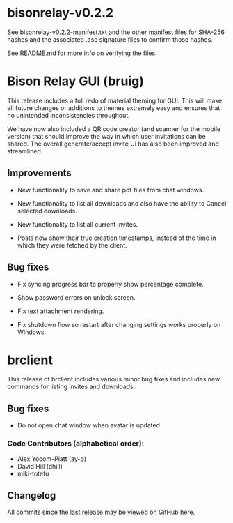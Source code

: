 # bisonrelay-v0.2.2

See bisonrelay-v0.2.2-manifest.txt and the other manifest files for SHA-256 hashes and the associated .asc signature files to confirm those hashes.

See [README.md](./README.md#verifying-binaries) for more info on verifying the files.


# Bison Relay GUI (bruig)

This release includes a full redo of material theming for GUI.  This will make 
all future changes or additions to themes extremely easy and ensures that no
unintended inconsistencies throughout.  

We have now also included a QR code creator (and scanner for the mobile version)
that should improve the way in which user invitations can be shared.  The 
overall generate/accept invite UI has also been improved and streamlined.

## Improvements

* New functionality to save and share pdf files from chat windows.

* New functionality to list all downloads and also have the ability to Cancel 
  selected downloads.

* New functionality to list all current invites.

* Posts now show their true creation timestamps, instead of the time in which
  they were fetched by the client.


## Bug fixes

* Fix syncing progress bar to properly show percentage complete.

* Show password errors on unlock screen.

* Fix text attachment rendering.

* Fix shutdown flow so restart after changing settings works properly on
  Windows.

# brclient

This release of brclient includes various minor bug fixes and includes
new commands for listing invites and downloads.

## Bug fixes

* Do not open chat window when avatar is updated.

### Code Contributors (alphabetical order):

- Alex Yocom-Piatt (ay-p)
- David Hill (dhill)
- miki-totefu

## Changelog

All commits since the last release may be viewed on GitHub
[here](https://github.com/companyzero/bisonrelay/compare/v0.2.1...v0.2.2).
